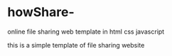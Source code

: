 # howShare-
online file sharing web template in html css javascript

this is a simple template of file sharing website 
